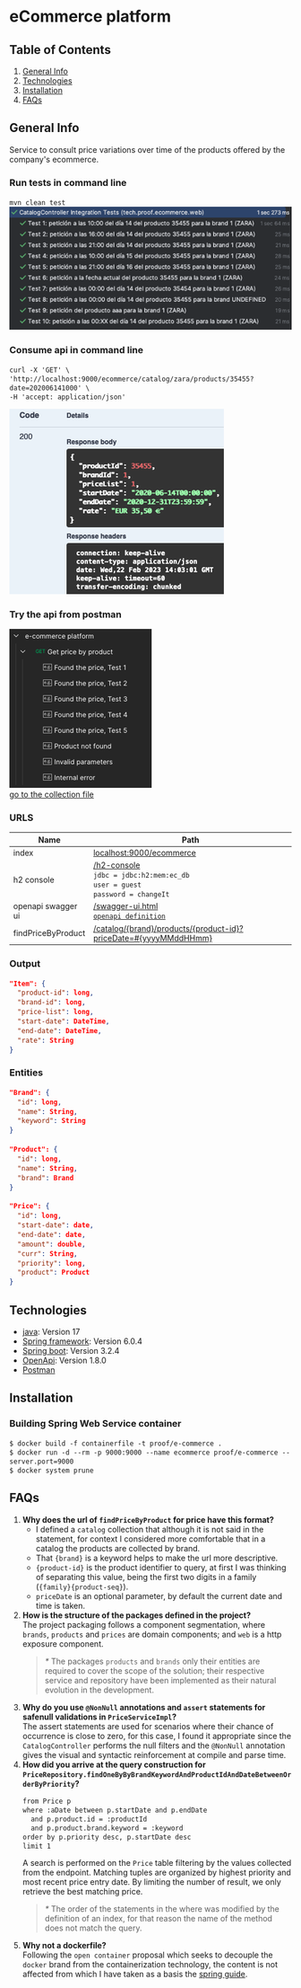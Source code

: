 # eCommerce platform

## Table of Contents
1. [General Info](#general-info)
2. [Technologies](#technologies)
3. [Installation](#installation)
4. [FAQs](#faqs)

## General Info
Service to consult price variations over time of the products offered by the company's ecommerce.

### Run tests in command line
`mvn clean test`  
![test results](https://github.com/jd-ap/e-commerce-platform/blob/main/doc/images/tests-picture.png?raw=true)

### Consume api in command line
````
curl -X 'GET' \
'http://localhost:9000/ecommerce/catalog/zara/products/35455?date=202006141000' \
-H 'accept: application/json'
````  
![test results](https://github.com/jd-ap/e-commerce-platform/blob/main/doc/images/findProduct-response.png?raw=true)

### Try the api from postman
![postman collection](https://github.com/jd-ap/e-commerce-platform/blob/main/doc/images/postman-collection-tree.png?raw=true)  
[go to the collection file](https://raw.githubusercontent.com/jd-ap/e-commerce-platform/main/doc/e-commerce%20platform.postman_collection.json)
### URLS
| Name               | Path                                                                                                                                                                               |
|--------------------|------------------------------------------------------------------------------------------------------------------------------------------------------------------------------------|
| index              | [localhost:9000/ecommerce](http://localhost:9000/ecommerce)                                                                                                                        |
| h2 console         | [/h2-console](http://localhost:9000/ecommerce/h2-console) <br>`jdbc = jdbc:h2:mem:ec_db` <br>`user = guest` <br>`password = changeIt`                                              |
| openapi swagger ui | [/swagger-ui.html](http://localhost:9000/ecommerce/swagger-ui.html) <br> [`openapi definition`](https://raw.githubusercontent.com/jd-ap/e-commerce-platform/main/doc/openapi.yaml) |
| findPriceByProduct | [/catalog/{brand}/products/{product-id}?priceDate=#{yyyyMMddHHmm}](http://localhost:9000/ecommerce/catalog/zara/products/35455?date=202006141000)                                  |

### Output
````json
"Item": {
  "product-id": long,
  "brand-id": long,
  "price-list": long,
  "start-date": DateTime,
  "end-date": DateTime,
  "rate": String
}
````

### Entities
````json
"Brand": {
  "id": long,       
  "name": String,
  "keyword": String
}

"Product": {
  "id": long,
  "name": String,
  "brand": Brand
}

"Price": {
  "id": long,
  "start-date": date,
  "end-date": date,
  "amount": double,
  "curr": String,
  "priority": long,
  "product": Product
}
````

## Technologies

* [java](https://www.java.com/es/): Version 17
* [Spring framework](https://spring.io/): Version 6.0.4
* [Spring boot](https://spring.io/projects/spring-boot): Version 3.2.4
* [OpenApi](https://www.openapis.org/): Version 1.8.0
* [Postman](https://www.postman.com/)

## Installation

### Building Spring Web Service container
    $ docker build -f containerfile -t proof/e-commerce .
    $ docker run -d --rm -p 9000:9000 --name ecommerce proof/e-commerce --server.port=9000
    $ docker system prune 

## FAQs
1. **Why does the url of `findPriceByProduct` for price have this format?**  
   - I defined a `catalog` collection that although it is not said in the statement, for context I considered more comfortable that in a catalog the products are collected by brand.
   - That `{brand}` is a keyword helps to make the url more descriptive.
   - `{product-id}` is the product identifier to query, at first I was thinking of separating this value, being the first two digits in a family (`{family}{product-seq}`).
   - `priceDate` is an optional parameter, by default the current date and time is taken.
2. **How is the structure of the packages defined in the project?**  
   The project packaging follows a component segmentation, where `brands`, `products` and `prices` are domain components; and `web` is a http exposure component.
   > _*_ The packages `products` and `brands` only their entities are required to cover the scope of the solution; their respective service and repository have been implemented as their natural evolution in the development.  
3. **Why do you use `@NonNull` annotations and `assert` statements for safenull validations in `PriceServiceImpl`?**  
   The assert statements are used for scenarios where their chance of occurrence is close to zero, for this case, 
   I found it appropriate since the `CatalogController` performs the null filters and the `@NonNull` annotation gives 
   the visual and syntactic reinforcement at compile and parse time.
4. **How did you arrive at the query construction for `PriceRepository.findOneByByBrandKeywordAndProductIdAndDateBetweenOrderByPriority`?**  
   ````jpqlcommunity
   from Price p 
   where :aDate between p.startDate and p.endDate 
     and p.product.id = :productId 
     and p.product.brand.keyword = :keyword 
   order by p.priority desc, p.startDate desc 
   limit 1
   ````
   A search is performed on the `Price` table filtering by the values collected from the endpoint.
   Matching tuples are organized by highest priority and most recent price entry date.
   By limiting the number of result, we only retrieve the best matching price.
   > _*_ The order of the statements in the where was modified by the definition of an index, for that reason the name of the method does not match the query.
5. **Why not a dockerfile?**  
   Following the `open container` proposal which seeks to decouple the `docker` brand from the containerization technology,
   the content is not affected from which I have taken as a basis the [spring guide](https://spring.io/guides/topicals/spring-boot-docker/).